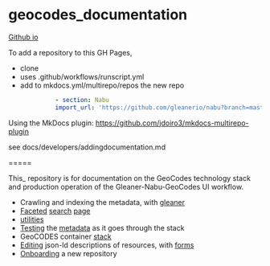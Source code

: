 # geocodes_documentation 

[Github io](https://earthcube.github.io/geocodes_documentation/)

To add a repository to this GH Pages, 
* clone
* uses .github/workflows/runscript.yml 
* add to mkdocs.yml/multirepo/repos  the new repo
```yaml
             - section: Nabu
             import_url: 'https://github.com/gleanerio/nabu?branch=master'
```
Using the MkDocs plugin: https://github.com/jdoiro3/mkdocs-multirepo-plugin

see docs/developers/addingdocumentation.md

=====

This_ repository is for documentation on the GeoCodes technology stack and production operation of the Gleaner-Nabu-GeoCodes UI workflow.

* Crawling and indexing the metadata, with [gleaner](https://github.com/earthcube/geocodes/blob/main/docs/indexing_with_gleanerio.md)
* [Faceted](https://github.com/earthcube/facetsearch) [search](http://geocodes.ddns.net/ec/GeoCODES) [page](https://dev.geocodes.earthcube.org/)
* [utilities](https://github.com/earthcube/earthcube_utilities) 
* [Testing](https://github.com/earthcube/ec/blob/master/test/) the [metadata](https://github.com/earthcube/GeoCODES-Metadata) as it goes through the stack
* GeoCODES container [stack](https://github.com/earthcube/geocodes)
* [Editing](https://addto.earthcube.org/#/) json-ld descriptions of resources, with [forms](https://github.com/earthcube/jsonld_forms)
* [Onboarding](https://github.com/earthcube/ec/blob/master/doc/onboarding.md) a new repository
